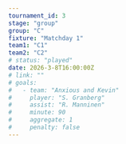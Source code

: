 ```yaml
---
tournament_id: 3
stage: "group"
group: "C"
fixture: "Matchday 1"
team1: "C1"
team2: "C2"
# status: "played"
date: 2026-3-8T16:00:00Z
# link: ""
# goals:
#   - team: "Anxious and Kevin"
#     player: "S. Granberg"
#     assist: "R. Manninen"
#     minute: 90
#     aggregate: 1
#     penalty: false
---
```

